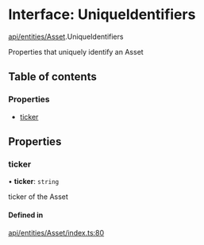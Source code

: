 # Interface: UniqueIdentifiers

[api/entities/Asset](../wiki/api.entities.Asset).UniqueIdentifiers

Properties that uniquely identify an Asset

## Table of contents

### Properties

- [ticker](../wiki/api.entities.Asset.UniqueIdentifiers#ticker)

## Properties

### ticker

• **ticker**: `string`

ticker of the Asset

#### Defined in

[api/entities/Asset/index.ts:80](https://github.com/PolymathNetwork/polymesh-sdk/blob/31dfa0dc/src/api/entities/Asset/index.ts#L80)
